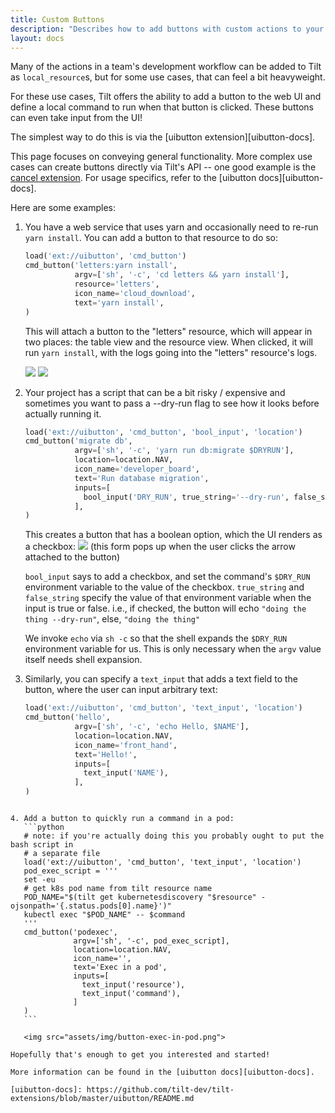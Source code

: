 ```yaml
---
title: Custom Buttons
description: "Describes how to add buttons with custom actions to your Tilt Web UI"
layout: docs
---
```


Many of the actions in a team's development workflow can be added to Tilt as `local_resource`s,
but for some use cases, that can feel a bit heavyweight.

For these use cases, Tilt offers the ability to add a button to the web UI and
define a local command to run when that button is clicked. These buttons can even
take input from the UI!

The simplest way to do this is via the [uibutton extension][uibutton-docs].

This page focuses on conveying general functionality. More complex use cases can create buttons directly via Tilt's API -- one good example is the [cancel extension](https://github.com/tilt-dev/tilt-extensions/blob/master/cancel/README.md). For usage specifics, refer to the [uibutton docs][uibutton-docs].

Here are some examples:

1. You have a web service that uses yarn and occasionally need to re-run
    `yarn install`. You can add a button to that resource to do so:
    ```python
    load('ext://uibutton', 'cmd_button')
    cmd_button('letters:yarn install',
               argv=['sh', '-c', 'cd letters && yarn install'],
               resource='letters',
               icon_name='cloud_download',
               text='yarn install',
    )
    ```

    This will attach a button to the "letters" resource, which will appear in two
    places: the table view and the resource view. When clicked, it will run
    `yarn install`, with the logs going into the "letters" resource's logs.

    <img src="assets/img/button-in-action-bar.png">


    <img src="assets/img/button-in-table-view.png">

2. Your project has a script that can be a bit risky / expensive and sometimes
    you want to pass a --dry-run flag to see how it looks before actually running it.

    ```python
    load('ext://uibutton', 'cmd_button', 'bool_input', 'location')
    cmd_button('migrate db',
               argv=['sh', '-c', 'yarn run db:migrate $DRYRUN'],
               location=location.NAV,
               icon_name='developer_board',
               text='Run database migration',
               inputs=[
                 bool_input('DRY_RUN', true_string='--dry-run', false_string=''),
               ],
    )
    ```

    This creates a button that has a boolean option, which the UI renders as a checkbox:
    <img src="assets/img/button-example-dry-run.png">
    (this form pops up when the user clicks the arrow attached to the button)

    `bool_input` says to add a checkbox, and set the command's `$DRY_RUN`
     environment variable to the value of the checkbox. `true_string` and `false_string`
     specify the value of that environment variable when the input is true or false.
     i.e., if checked, the button will echo `"doing the thing --dry-run"`, else, `"doing the thing"`

     We invoke `echo` via `sh -c` so that the shell expands the `$DRY_RUN` environment variable for us.
     This is only necessary when the `argv` value itself needs shell expansion.

 3. Similarly, you can specify a `text_input` that adds a text field to the button,
     where the user can input arbitrary text:
     ```python
     load('ext://uibutton', 'cmd_button', 'text_input', 'location')
     cmd_button('hello',
                argv=['sh', '-c', 'echo Hello, $NAME'],
                location=location.NAV,
                icon_name='front_hand',
                text='Hello!',
                inputs=[
                  text_input('NAME'),
                ],
     )
 ```

4. Add a button to quickly run a command in a pod:
    ```python
    # note: if you're actually doing this you probably ought to put the bash script in
    # a separate file
    load('ext://uibutton', 'cmd_button', 'text_input', 'location')
    pod_exec_script = '''
    set -eu
    # get k8s pod name from tilt resource name
    POD_NAME="$(tilt get kubernetesdiscovery "$resource" -ojsonpath='{.status.pods[0].name}')"
    kubectl exec "$POD_NAME" -- $command
    '''
    cmd_button('podexec',
               argv=['sh', '-c', pod_exec_script],
               location=location.NAV,
               icon_name='',
               text='Exec in a pod',
               inputs=[
                 text_input('resource'),
                 text_input('command'),
               ]
    )
    ```

    <img src="assets/img/button-exec-in-pod.png">

Hopefully that's enough to get you interested and started!

More information can be found in the [uibutton docs][uibutton-docs].

[uibutton-docs]: https://github.com/tilt-dev/tilt-extensions/blob/master/uibutton/README.md
